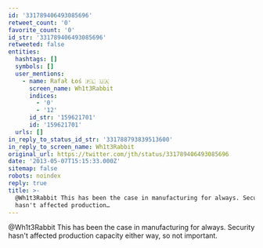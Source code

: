 ```yaml
---
id: '331789406493085696'
retweet_count: '0'
favorite_count: '0'
id_str: '331789406493085696'
retweeted: false
entities:
  hashtags: []
  symbols: []
  user_mentions:
    - name: Rafał Łoś 🇵🇱 🇺🇦
      screen_name: Wh1t3Rabbit
      indices:
        - '0'
        - '12'
      id_str: '159621701'
      id: '159621701'
  urls: []
in_reply_to_status_id_str: '331788793839513600'
in_reply_to_screen_name: Wh1t3Rabbit
original_url: https://twitter.com/jth/status/331789406493085696
date: '2013-05-07T15:15:33.000Z'
sitemap: false
robots: noindex
reply: true
title: >-
  @Wh1t3Rabbit This has been the case in manufacturing for always. Security
  hasn't affected production…
---
```


@Wh1t3Rabbit This has been the case in manufacturing for always. Security hasn't affected production capacity either way, so not important.
